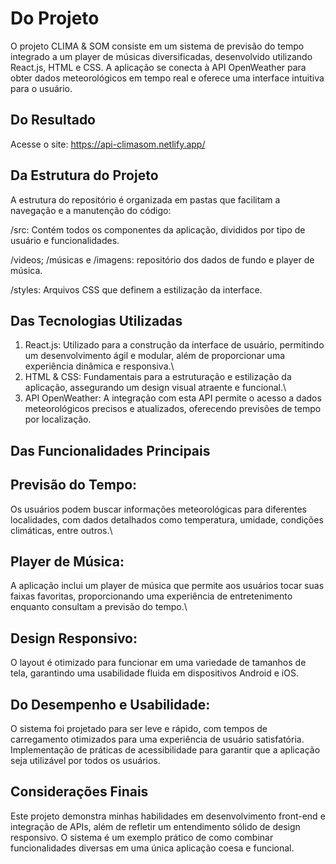 # Do Projeto
O projeto CLIMA & SOM consiste em um sistema de previsão do tempo integrado a um player de músicas diversificadas, desenvolvido utilizando React.js, HTML e CSS. 
A aplicação se conecta à API OpenWeather para obter dados meteorológicos em tempo real e oferece uma interface intuitiva para o usuário.

## Do Resultado
Acesse o site: https://api-climasom.netlify.app/




## Da Estrutura do Projeto
A estrutura do repositório é organizada em pastas que facilitam a navegação e a manutenção do código: 

/src: Contém todos os componentes da aplicação, divididos por tipo de usuário e funcionalidades.

/videos; /músicas e /imagens: repositório dos dados de fundo e player de música.

/styles: Arquivos CSS que definem a estilização da interface. 

## Das Tecnologias Utilizadas
1. React.js: Utilizado para a construção da interface de usuário, permitindo um desenvolvimento ágil e modular, além de proporcionar uma experiência dinâmica e responsiva.\
2. HTML & CSS: Fundamentais para a estruturação e estilização da aplicação, assegurando um design visual atraente e funcional.\
3. API OpenWeather: A integração com esta API permite o acesso a dados meteorológicos precisos e atualizados, oferecendo previsões de tempo por localização.

## Das Funcionalidades Principais
## Previsão do Tempo: 
Os usuários podem buscar informações meteorológicas para diferentes localidades, com dados detalhados como temperatura, umidade, condições climáticas, entre outros.\
## Player de Música: 
A aplicação inclui um player de música que permite aos usuários tocar suas faixas favoritas, proporcionando uma experiência de entretenimento enquanto consultam a previsão do tempo.\
## Design Responsivo: 
O layout é otimizado para funcionar em uma variedade de tamanhos de tela, garantindo uma usabilidade fluida em dispositivos Android e iOS.

## Do Desempenho e Usabilidade:

O sistema foi projetado para ser leve e rápido, com tempos de carregamento otimizados para uma experiência de usuário satisfatória.
Implementação de práticas de acessibilidade para garantir que a aplicação seja utilizável por todos os usuários.

## Considerações Finais
Este projeto demonstra minhas habilidades em desenvolvimento front-end e integração de APIs, além de refletir um entendimento sólido de design responsivo. O sistema é um exemplo prático de como combinar funcionalidades diversas em uma única aplicação coesa e funcional.
